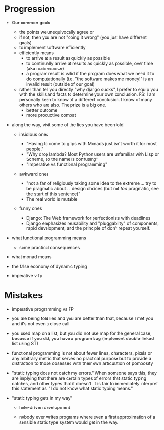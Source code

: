 # Progression

* Our common goals
  * the points we unequivocally agree on
  * if not, then you are not "doing it wrong" (you just have different goals)
  * to implement software efficiently
  * efficiently means
    * to arrive at a result as quickly as possible
    * to continually arrive at results as quickly as possible, over time (aka maintenance)
    * a program result is valid if the program does what we need it to do computationally (i.e. "the software makes me money!" is an invalid result (outside of our goal)
  * rather than tell you directly "why django sucks", I prefer to equip you with the skills and facts to determine your own conclusion. PS: I am personally keen to know of a different conclusion. I know of many others who are also. The prize is a big one.
    * better outcome
    * more productive combat

* along the way, visit some of the lies you have been told

  * insidious ones
    * "Having to come to grips with Monads just isn't worth it for most people."
    * "Why drop lambda? Most Python users are unfamiliar with Lisp or Scheme, so the name is confusing"
    * "Imperative vs functional programming"

  * awkward ones
    * "not a fan of religiously taking some idea to the extreme ... try to be pragmatic about ... design choices (but not *too* pragmatic, see the start of this sentence)"
    * The real world is mutable
   
  * funny ones
    * Django: The Web framework for perfectionists with deadlines
    * Django emphasizes reusability and "pluggability" of components, rapid development, and the principle of don't repeat yourself.


* what functional programming means
  * some practical consequences

* what monad means

* the false economy of dynamic typing

* imperative v fp

# Mistakes

* imperative programming vs FP
* you are being told lies and you are better than that, because I met you and it's not even a close call

* you used map on a list, but you did not use map for the general case, because if you did, you have a program bug (implement double-linked list using ST)

* functional programming is not about fewer lines, characters, pixels or any arbitrary metric that serves no practical purpose but to provide a distraction to those obsessed with their own articulation of pomposity

* "static typing does not catch my errors." When someone says this, they are implying that there are certain types of errors that static typing catches, and other types that it doesn't. It is fair to immediately interpret this statement as, "I do not know what static typing means."

* "static typing gets in my way"

  * hole-driven development

  * nobody ever writes programs where even a first approximation of a sensible static type system would get in the way.

